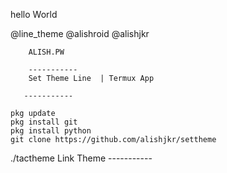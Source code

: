 hello World

@line_theme 
@alishroid
@alishjkr



        ALISH.PW
       
        -----------
        Set Theme Line  | Termux App 
        
       -----------
       
    pkg update
    pkg install git
    pkg install python
    git clone https://github.com/alishjkr/settheme
    
 ./tactheme Link Theme
     -----------